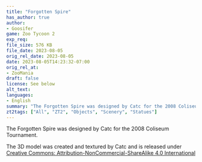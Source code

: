 ```yaml
---
title: "Forgotten Spire"
has_author: true
author: 
- Goosifer
game: Zoo Tycoon 2
exp_req: 
file_size: 576 KB
file_date: 2023-08-05
orig_rel_date: 2023-08-05
date: 2023-08-05T14:23:32-07:00
orig_rel_at: 
- ZooMania
draft: false
license: See below
alt_text: 
languages:
- English
summary: "The Forgotten Spire was designed by Catc for the 2008 Coliseum Tournament."
zt2tags: ["All", "ZT2", "Objects", "Scenery", "Statues"]
---
```


The Forgotten Spire was designed by Catc for the 2008 Coliseum Tournament.  

The 3D model was created and textured by Catc and is released under [Creative Commons: Attribution-NonCommercial-ShareAlike 4.0 International](https://creativecommons.org/licenses/by-nc-sa/4.0/)